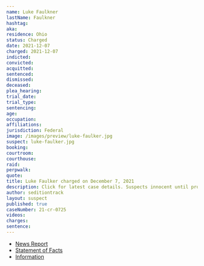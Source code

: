 ```yaml
---
name: Luke Faulkner
lastName: Faulkner
hashtag:
aka:
residence: Ohio
status: Charged
date: 2021-12-07
charged: 2021-12-07
indicted:
convicted:
acquitted:
sentenced:
dismissed:
deceased:
plea_hearing:
trial_date:
trial_type:
sentencing:
age:
occupation:
affiliations:
jurisdiction: Federal
image: /images/preview/luke-faulker.jpg
suspect: luke-faulker.jpg
booking:
courtroom:
courthouse:
raid:
perpwalk:
quote:
title: Luke Faulker charged on December 7, 2021
description: Click for latest case details. Suspects innocent until proven guilty.
author: seditiontrack
layout: suspect
published: true
caseNumber: 21-cr-0725
videos:
charges:
sentence:
---
```

- [News Report](https://www.springfieldnewssun.com/local/beavercreek-man-accused-of-entering-us-capitol-during-jan-6-riots/JTTNYTX6EFBWJPEOZXFEAJKBGQ/)
- [Statement of Facts](https://www.justice.gov/usao-dc/case-multi-defendant/file/1459206/download)
- [Information](https://www.justice.gov/usao-dc/case-multi-defendant/file/1459211/download)
